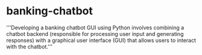 # banking-chatbot
'''Developing a banking chatbot GUI using Python involves combining a chatbot backend (responsible for processing user input and generating responses) with a graphical user interface (GUI) that allows users to interact with the chatbot.'''
